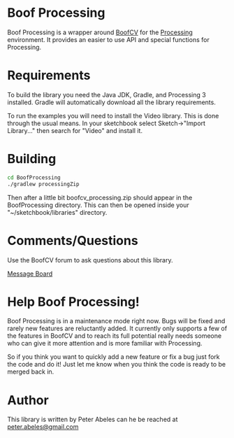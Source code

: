# Boof Processing

Boof Processing is a wrapper around [BoofCV](http://boofcv.org) for the [Processing](https://processing.org/) environment.
It provides an  easier to use API and special functions for Processing.

# Requirements

To build the library you need the Java JDK, Gradle, and Processing 3 installed. Gradle will automatically download all the library
requirements.

To run the examples you will need to install the Video library. This is done through the usual means. In your sketchbook
select Sketch->"Import Library..." then search for "Video" and install it.

# Building

```bash
cd BoofProcessing
./gradlew processingZip
```

Then after a little bit boofcv_processing.zip should appear in the BoofProcessing directory. This can then be opened 
inside your "~/sketchbook/libraries" directory.

# Comments/Questions

Use the BoofCV forum to ask questions about this library.

[Message Board](http://groups.google.com/group/boofcv)

# Help Boof Processing!

Boof Processing is in a maintenance mode right now. Bugs will be fixed and rarely new features are reluctantly added.
It currently only supports a few of the features in BoofCV and to reach its full potential really needs someone who can
give it more attention and is more familiar with Processing.

So if you think you want to quickly add a new feature or fix a bug just fork the code and do it!  Just let me know
when you think the code is ready to be merged back in.

# Author

This library is written by Peter Abeles can he be reached at peter.abeles@gmail.com
